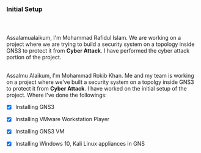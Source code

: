 ### Initial Setup <br> <br><br>

Assalamualaikum, I'm Mohammad Rafidul Islam. We are working on a project where we are trying to build a security system on a topology inside GNS3 to protect it from **Cyber Attack**. I have performed the cyber attack portion of the project.<br><br>

Assalmu Alaikum,
I'm Mohammad Rokib Khan. Me and my team is working on a project where we've built a security system on a topolgy inside GNS3 to protect it from **Cyber Attack**. I have worked on the initial setup of the project. Where I've done the followings:
<br>
- [x] Installing GNS3
- [x] Installing VMware Workstation Player
- [x] Installing GNS3 VM
- [x] Installing Windows 10, Kali Linux appliances in GNS
<br><br><br>


